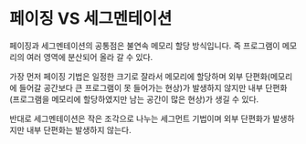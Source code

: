 # 페이징 VS 세그멘테이션

페이징과 세그멘테이션의 공통점은 불연속 메모리 할당 방식입니다. 즉 프로그램이 메모리의 여러 영역에 분산되어 올라 갈 수 있다.

가장 먼저 페이징 기법은 일정한 크기로 잘라서 메모리에 할당하며 외부 단편화(메모리에 들어갈 공간보다 큰 프로그램이 못 들어가는 현상)가 발생하지 않지만 내부 단편화(프로그램을 메모리에 할당하였지만 남는 공간이 많은 현상)가 생길 수 있다.

반대로 세그멘테이션은 작은 조각으로 나누는 세그먼트 기법이며 외부 단편화가 발생하지만 내부 단편화는 발생하지 않는다.

